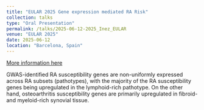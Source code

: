 ```yaml
---
title: "EULAR 2025 Gene expression mediated RA Risk"
collection: talks
type: "Oral Presentation"
permalink: /talks/2025-06-12-2025_Inez_EULAR
venue: "EULAR 2025"
date: 2025-06-12
location: "Barcelona, Spain"
---
```


[More information here](https://ard.eular.org/article/S0003-4967(25)01209-9/abstract)

GWAS-identified RA susceptibility genes are non-uniformly expressed across RA subsets (pathotypes), with the majority of the RA susceptibility genes being upregulated in the lymphoid-rich pathotype. On the other hand, osteoarthritis susceptibility genes are primarily upregulated in fibroid- and myeloid-rich synovial tissue. 
